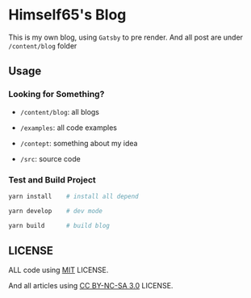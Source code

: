 # Himself65's Blog

This is my own blog, using `Gatsby` to pre render.
And all post are under `/content/blog` folder

## Usage

### Looking for Something?

- `/content/blog`: all blogs

- `/examples`: all code examples

- `/contept`: something about my idea

- `/src`: source code

### Test and Build Project

```bash
yarn install    # install all depend

yarn develop    # dev mode

yarn build      # build blog      
```

## LICENSE

ALL code using [MIT](LICENSE) LICENSE.

And all articles using
[CC BY-NC-SA 3.0](https://creativecommons.org/licenses/by-nc-sa/3.0/)
LICENSE.
